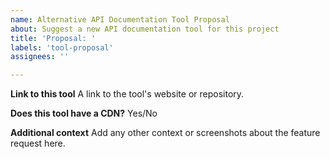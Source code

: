 ```yaml
---
name: Alternative API Documentation Tool Proposal
about: Suggest a new API documentation tool for this project
title: 'Proposal: '
labels: 'tool-proposal'
assignees: ''

---
```


**Link to this tool**
A link to the tool's website or repository.

**Does this tool have a CDN?**
Yes/No

**Additional context**
Add any other context or screenshots about the feature request here.
